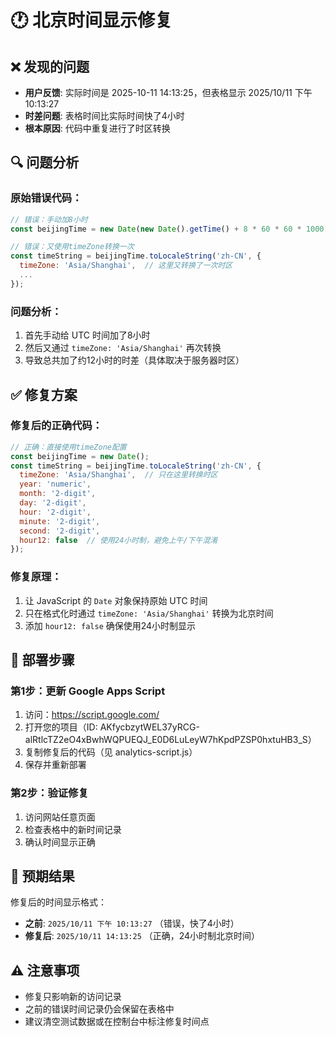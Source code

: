 # 🕐 北京时间显示修复

## ❌ 发现的问题
- **用户反馈**: 实际时间是 2025-10-11 14:13:25，但表格显示 2025/10/11 下午 10:13:27
- **时差问题**: 表格时间比实际时间快了4小时
- **根本原因**: 代码中重复进行了时区转换

## 🔍 问题分析

### 原始错误代码：
```javascript
// 错误：手动加8小时
const beijingTime = new Date(new Date().getTime() + 8 * 60 * 60 * 1000);

// 错误：又使用timeZone转换一次
const timeString = beijingTime.toLocaleString('zh-CN', {
  timeZone: 'Asia/Shanghai',  // 这里又转换了一次时区
  ...
});
```

### 问题分析：
1. 首先手动给 UTC 时间加了8小时
2. 然后又通过 `timeZone: 'Asia/Shanghai'` 再次转换
3. 导致总共加了约12小时的时差（具体取决于服务器时区）

## ✅ 修复方案

### 修复后的正确代码：
```javascript
// 正确：直接使用timeZone配置
const beijingTime = new Date();
const timeString = beijingTime.toLocaleString('zh-CN', {
  timeZone: 'Asia/Shanghai',  // 只在这里转换时区
  year: 'numeric',
  month: '2-digit', 
  day: '2-digit',
  hour: '2-digit',
  minute: '2-digit',
  second: '2-digit',
  hour12: false  // 使用24小时制，避免上午/下午混淆
});
```

### 修复原理：
1. 让 JavaScript 的 `Date` 对象保持原始 UTC 时间
2. 只在格式化时通过 `timeZone: 'Asia/Shanghai'` 转换为北京时间
3. 添加 `hour12: false` 确保使用24小时制显示

## 🚀 部署步骤

### 第1步：更新 Google Apps Script
1. 访问：https://script.google.com/
2. 打开您的项目（ID: AKfycbzytWEL37yRCG-alRtlcTZ2eO4xBwhWQPUEQJ_E0D6LuLeyW7hKpdPZSP0hxtuHB3_S）
3. 复制修复后的代码（见 analytics-script.js）
4. 保存并重新部署

### 第2步：验证修复
1. 访问网站任意页面
2. 检查表格中的新时间记录
3. 确认时间显示正确

## 📝 预期结果

修复后的时间显示格式：
- **之前**: `2025/10/11 下午 10:13:27` （错误，快了4小时）
- **修复后**: `2025/10/11 14:13:25` （正确，24小时制北京时间）

## ⚠️ 注意事项

- 修复只影响新的访问记录
- 之前的错误时间记录仍会保留在表格中
- 建议清空测试数据或在控制台中标注修复时间点